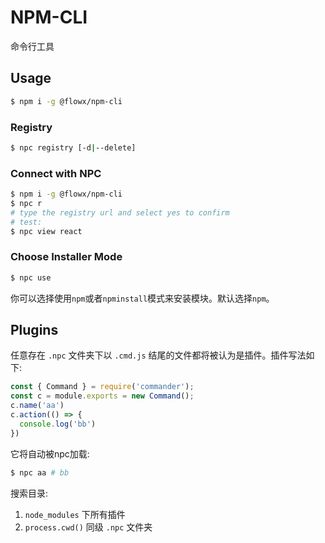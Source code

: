 # NPM-CLI

命令行工具

## Usage

```bash
$ npm i -g @flowx/npm-cli
```

### Registry

```bash
$ npc registry [-d|--delete]
```

### Connect with NPC

```bash
$ npm i -g @flowx/npm-cli
$ npc r
# type the registry url and select yes to confirm
# test:
$ npc view react
```

### Choose Installer Mode

```bash
$ npc use
```

你可以选择使用`npm`或者`npminstall`模式来安装模块。默认选择`npm`。

## Plugins

任意存在 `.npc` 文件夹下以 `.cmd.js` 结尾的文件都将被认为是插件。插件写法如下:

```js
const { Command } = require('commander');
const c = module.exports = new Command();
c.name('aa')
c.action(() => {
  console.log('bb')
})
```

它将自动被npc加载:

```bash
$ npc aa # bb
```

搜索目录:

1. `node_modules` 下所有插件
2. `process.cwd()` 同级 `.npc` 文件夹
